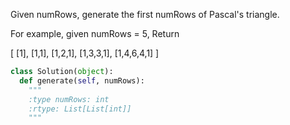 Given numRows, generate the first numRows of Pascal's triangle.


For example, given numRows = 5,
Return

[
     [1],
    [1,1],
   [1,2,1],
  [1,3,3,1],
 [1,4,6,4,1]
]




```python
class Solution(object):
  def generate(self, numRows):
    """
    :type numRows: int
    :rtype: List[List[int]]
    """
```
